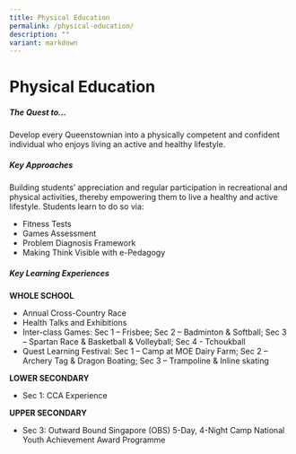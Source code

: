 ```yaml
---
title: Physical Education
permalink: /physical-education/
description: ""
variant: markdown
---
```

Physical Education
==

##### **The Quest to…**

Develop every Queenstownian into a physically competent and confident individual who enjoys living an active and healthy lifestyle. 


##### **Key Approaches**

Building students’ appreciation and regular participation in recreational and physical activities, thereby empowering them to live a healthy and active lifestyle. Students learn to do so via:

<ul>
<li> Fitness Tests 
</li><li> Games Assessment
</li><li> Problem Diagnosis Framework
</li><li> Making Think Visible with e-Pedagogy
</li></ul>


##### **Key Learning Experiences**

**WHOLE SCHOOL**

<ul>
<li> Annual Cross-Country Race 
</li><li> Health Talks and Exhibitions 
</li><li> Inter-class Games: Sec 1 – Frisbee; Sec 2 – Badminton &amp; Softball; Sec 3 – Spartan Race &amp; Basketball &amp; Volleyball; Sec 4 - Tchoukball 
</li><li> Quest Learning Festival: Sec 1 – Camp at MOE Dairy Farm; Sec 2 – Archery Tag &amp; Dragon Boating; Sec 3 – Trampoline &amp; Inline skating 
</li></ul>

	

**LOWER SECONDARY** 
	
<ul>
<li> Sec 1: CCA Experience
</li></ul>

	
	
**UPPER SECONDARY** 
	
<ul>
<li> Sec 3: Outward Bound Singapore (OBS) 5-Day, 4-Night Camp National Youth Achievement Award Programme
	
</li></ul>

	